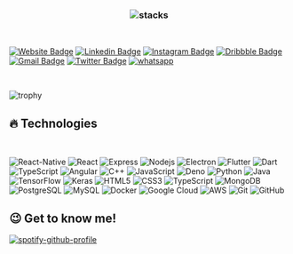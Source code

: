 <h3 align="center">
<img src="https://raw.githubusercontent.com/AbhinavRobinson/abhinavrobinson/master/assets/planets.jpg" alt="stacks"/>
</h3>

<br />

[![Website Badge](https://img.shields.io/badge/-Design.Portfolio-teal?style=flat-square&url=https%3A%2F%2Fabhinavrobinson.github.io)](https://abhinavrobinson.github.io)
[![Linkedin Badge](https://img.shields.io/badge/-abhinavrobinson-blue?style=flat-square&logo=Linkedin&logoColor=white&link=https://www.linkedin.com/in/abhinav-robinson-576429171i/)](https://www.linkedin.com/in/abhinav-robinson-576429171/)
[![Instagram Badge](https://img.shields.io/badge/-abhinav.robinson-purple?style=flat-square&logo=instagram&logoColor=white&link=https://instagram.com/abhinav.robinson/)](https://instagram.com/abhinav.robinson)
[![Dribbble Badge](https://img.shields.io/badge/-Dribbble-ea4c89?style=flat-square&logo=Dribbble&logoColor=white&link=https://dribbble.com/AbhinavR)](https://dribbble.com/AbhinavR)
[![Gmail Badge](https://img.shields.io/badge/-abhinavrobinson@gmail.com-c14438?style=flat-square&logo=Gmail&logoColor=white&link=mailto:abhinavrobinson@gmail.com)](mailto:abhinavrobinson@gmail.com)
[![Twitter Badge](https://img.shields.io/badge/AbhinavRobinson-%231DA1F2.svg?&style=flat-square&logo=twitter&logoColor=white)](https://twitter.com/AbhinavRobinson)
[![whatsapp](https://img.shields.io/badge/-Whatsapp-075E54?style=flat-square&url=https%3A%2F%2Fwhatsapp.com&logo=Whatsapp&logoColor=white)](https://wa.me/7895747201)

<br />

![trophy](https://github-profile-trophy.vercel.app/?username=AbhinavRobinson&margin-w=35&theme=nord&rank=S,AAA,AA,A)

## 🔥 Technologies

<br />

![React-Native](https://img.shields.io/badge/-React%20Native-black?style=flat-square&logo=react) 
![React](https://img.shields.io/badge/-React-black?style=flat-square&logo=react) 
![Express](https://img.shields.io/badge/-Express-black?style=flat-square&logo=express) 
![Nodejs](https://img.shields.io/badge/-Nodejs-black?style=flat-square&logo=Node.js) 
![Electron](https://img.shields.io/badge/-Electron-black?style=flat-square&logo=electron) 
![Flutter](https://img.shields.io/badge/-Flutter-black?style=flat-square&logo=flutter) 
![Dart](https://img.shields.io/badge/-Dart-black?style=flat-square&logo=dart) 
![TypeScript](https://img.shields.io/badge/-TypeScript-black?style=flat-square&logo=typescript) 
![Angular](https://img.shields.io/badge/-angular-black?style=flat-square&logo=angular) 
![C++](https://img.shields.io/badge/-C++-black?style=flat-square&logo=c)
![JavaScript](https://img.shields.io/badge/-JavaScript-black?style=flat-square&logo=javascript) 
![Deno](https://img.shields.io/badge/-Deno-black?style=flat-square&logo=Deno) 
![Python](https://img.shields.io/badge/-Python-black?style=flat-square&logo=Python) 
![Java](https://img.shields.io/badge/-java-black?style=flat-square&logo=java) 
![TensorFlow](https://img.shields.io/badge/-TensorFlow-black?style=flat-square&logo=TensorFlow)
![Keras](https://img.shields.io/badge/-Keras-black?style=flat-square&logo=Keras)
![HTML5](https://img.shields.io/badge/-HTML5-black?style=flat-square&logo=html5&logoColor=white)
![CSS3](https://img.shields.io/badge/-CSS3-black?style=flat-square&logo=css3)
![TypeScript](https://img.shields.io/badge/-TypeScript-black?style=flat-square&logo=typescript)
![MongoDB](https://img.shields.io/badge/-MongoDB-black?style=flat-square&logo=mongodb)
![PostgreSQL](https://img.shields.io/badge/-PostgreSQL-black?style=flat-square&logo=postgresql)
![MySQL](https://img.shields.io/badge/-MySQL-black?style=flat-square&logo=mysql)
![Docker](https://img.shields.io/badge/-Docker-black?style=flat-square&logo=docker)
![Google Cloud](https://img.shields.io/badge/Google%20Cloud-black?style=flat-square&logo=google-cloud)
![AWS](https://img.shields.io/badge/-AWS-black?style=flat-square&logo=amazon)
![Git](https://img.shields.io/badge/-Git-black?style=flat-square&logo=git)
![GitHub](https://img.shields.io/badge/-GitHub-black?style=flat-square&logo=github)

## 😉 Get to know me!

[![spotify-github-profile](https://spotify-github-profile.vercel.app/api/view?uid=abhinavrob&cover_image=true)](https://spotify-github-profile.vercel.app/api/view?uid=abhinavrob&redirect=true)
